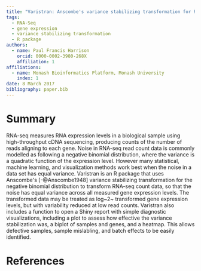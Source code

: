 ```yaml
---
title: "Varistran: Anscombe's variance stabilizing transformation for RNA-seq gene expression data"
tags:
  - RNA-Seq
  - gene expression
  - variance stabilizing transformation
  - R package
authors:
  - name: Paul Francis Harrison
    orcid: 0000-0002-3980-268X
    affiliation: 1
affiliations:
  - name: Monash Bioinformatics Platform, Monash University
    index: 1
date: 8 March 2017
bibliography: paper.bib
---
```


# Summary

RNA-seq measures RNA expression levels in a biological sample using high-throughput cDNA sequencing, producing counts of the number of reads aligning to each gene. Noise in RNA-seq read count data is commonly modelled as following a negative binomial distribution, where the variance is a quadratic function of the expression level. However many statistical, machine learning, and visualization methods work best when the noise in a data set has equal variance. Varistran is an R package that uses Anscombe's [-@Anscombe1948] variance stabilizing transformation for the negative binomial distribution to transform RNA-seq count data, so that the noise has equal variance across all measured gene expression levels. The transformed data may be treated as log~2~ transformed gene expression levels, but with variability reduced at low read counts. Varistran also includes a function to open a Shiny report with simple diagnostic visualizations, including a plot to assess how effective the variance stabilization was, a biplot of samples and genes, and a heatmap. This allows defective samples, sample mislabling, and batch effects to be easily identified.

# References

